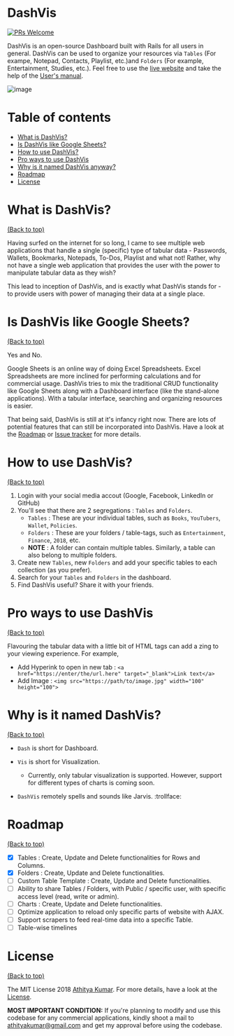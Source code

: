 # DashVis

[![PRs Welcome](https://img.shields.io/badge/PRs-welcome-brightgreen.svg?style=shields)](http://makeapullrequest.com)

DashVis is an open-source Dashboard built with Rails for all users in general. DashVis can be used to organize your resources via `Tables` (For exampe, Notepad, Contacts, Playlist, etc.)and `Folders` (For example, Entertainment, Studies, etc.). Feel free to use the [live website](http://dashvis.herokuapp.com) and take the help of the [User's manual](https://github.com/athityakumar/DashVis/wiki).

 ![image](https://raw.githubusercontent.com/athityakumar/DashVis/master/app/assets/images/dv-fb.png?token=AQUQRPr9-DOdAG_taggB3AIFXLzUfEHaks5aUSUswA%3D%3D)

# Table of contents

- [What is DashVis?](#what-is-dashvis)
- [Is DashVis like Google Sheets?](#is-dashvis-like-google-sheets)
- [How to use DashVis?](#how-to-use-dashvis)
- [Pro ways to use DashVis](#pro-ways-to-use-dashvis)
- [Why is it named DashVis anyway?](#why-is-it-named-dashvis)
- [Roadmap](#roadmap)
- [License](#license)

# What is DashVis?

[(Back to top)](#table-of-contents)

Having surfed on the internet for so long, I came to see multiple web applications that handle a single (specific) type of tabular data - Passwords, Wallets, Bookmarks, Notepads, To-Dos, Playlist and what not! Rather, why not have a single web application that provides the user with the power to manipulate tabular data as they wish?

This lead to inception of DashVis, and is exactly what DashVis stands for - to provide users with power of managing their data at a single place.

# Is DashVis like Google Sheets?

[(Back to top)](#table-of-contents)

Yes and No.

Google Sheets is an online way of doing Excel Spreadsheets. Excel Spreadsheets are more inclined for performing calculations and for commercial usage. DashVis tries to mix the traditional CRUD functionality like Google Sheets along with a Dashboard interface (like the stand-alone applications). With a tabular interface, searching and organizing resources is easier.

That being said, DashVis is still at it's infancy right now. There are lots of potential features that can still be incorporated into DashVis. Have a look at the [Roadmap](#roadmap) or [Issue tracker](https://github.com/athityakumar/dashvis/issues) for more details.

# How to use DashVis?

[(Back to top)](#table-of-contents)

1. Login with your social media accout (Google, Facebook, LinkedIn or GitHub)
2. You'll see that there are 2 segregations : `Tables` and `Folders`.
    - `Tables` : These are your individual tables, such as `Books`, `YouTubers`, `Wallet`, `Policies`.
    - `Folders` : These are your folders / table-tags, such as `Entertainment`, `Finance`, `2018`, etc.
    - **NOTE** : A folder can contain multiple tables. Similarly, a table can also belong to multiple folders.
3. Create new `Tables`, new `Folders` and add your specific tables to each collection (as you prefer).
4. Search for your `Tables` and `Folders` in the dashboard.
5. Find DashVis useful? Share it with your friends.

# Pro ways to use DashVis

[(Back to top)](#table-of-contents)

Flavouring the tabular data with a little bit of HTML tags can add a zing to your viewing experience. For example,

- Add Hyperink to open in new tab : `<a href="https://enter/the/url.here" target="_blank">Link text</a>`
- Add Image : `<img src="https://path/to/image.jpg" width="100" height="100">`

# Why is it named DashVis?

[(Back to top)](#table-of-contents)

- `Dash` is short for Dashboard.
- `Vis` is short for Visualization. 
    - Currently, only tabular visualization is supported. However, support for different types of charts is coming soon.

- `DashVis` remotely spells and sounds like Jarvis. :trollface:

# Roadmap

[(Back to top)](#table-of-contents)

- [x] Tables : Create, Update and Delete functionalities for Rows and Columns.
- [x] Folders : Create, Update and Delete functionalities.
- [ ] Custom Table Template : Create, Update and Delete functionalities.
- [ ] Ability to share Tables / Folders, with Public / specific user, with specific access level (read, write or admin).
- [ ] Charts : Create, Update and Delete functionalities.
- [ ] Optimize application to reload only specific parts of website with AJAX.
- [ ] Support scrapers to feed real-time data into a specific Table.
- [ ] Table-wise timelines

# License

[(Back to top)](#table-of-contents)

The MIT License 2018 [Athitya Kumar](https://github.com/athityakumar/). For more details, have a look at the [License](LICENSE.md).

**MOST IMPORTANT CONDITION:** If you're planning to modify and use this codebase for any commercial applications, kindly shoot a mail to athityakumar@gmail.com and get my approval before using the codebase.